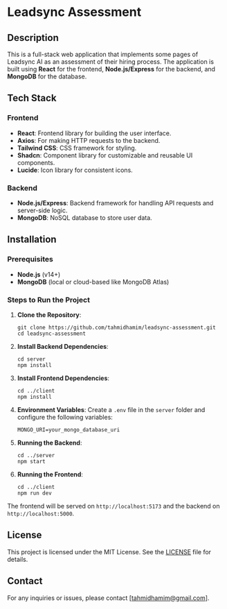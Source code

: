 # Leadsync Assessment

## Description

This is a full-stack web application that implements some pages of Leadsync AI as an assessment of their hiring process. The application is built using **React** for the frontend, **Node.js/Express** for the backend, and **MongoDB** for the database.

## Tech Stack

### Frontend

* **React**: Frontend library for building the user interface.
* **Axios**: For making HTTP requests to the backend.
* **Tailwind CSS**: CSS framework for styling.
* **Shadcn**: Component library for customizable and reusable UI components.
* **Lucide**: Icon library for consistent icons.

### Backend

* **Node.js/Express**: Backend framework for handling API requests and server-side logic.
* **MongoDB**: NoSQL database to store user data.

## Installation

### Prerequisites

* **Node.js** (v14+)
* **MongoDB** (local or cloud-based like MongoDB Atlas)

### Steps to Run the Project

1. **Clone the Repository**:

       git clone https://github.com/tahmidhamim/leadsync-assessment.git
       cd leadsync-assessment

2. **Install Backend Dependencies**:

       cd server
       npm install

3. **Install Frontend Dependencies**:

       cd ../client
       npm install

4. **Environment Variables**: Create a `.env` file in the `server` folder and configure the following variables:

       MONGO_URI=your_mongo_database_uri

5. **Running the Backend**:

       cd ../server
       npm start

6. **Running the Frontend**:

       cd ../client
       npm run dev

The frontend will be served on `http://localhost:5173` and the backend on `http://localhost:5000`.

## License

This project is licensed under the MIT License. See the [LICENSE](LICENSE) file for details.

## Contact

For any inquiries or issues, please contact [<tahmidhamim@gmail.com>].